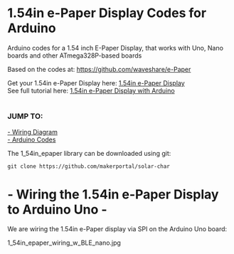 # 1.54in e-Paper Display Codes for Arduino
Arduino codes for a 1.54 inch E-Paper Display, that works with Uno, Nano boards and other ATmega328P-based boards

Based on the codes at: https://github.com/waveshare/e-Paper

Get your 1.54in e-Paper Display here: [1.54in e-Paper Display](https://makersportal.com/shop/solar-panel-datalogger-kit-for-arduino) <br>
See full tutorial here: [1.54in e-Paper Display with Arduino](https://makersportal.com/blog/solar-panel-characterization-and-experiments-with-arduino) <br>

# 
### JUMP TO:
<a href="#wiring">- Wiring Diagram</a><br>
<a href="#arduino">- Arduino Codes</a><br>

The 1_54in_epaper library can be downloaded using git:

    git clone https://github.com/makerportal/solar-char

<a id="wiring"></a>
# - Wiring the 1.54in e-Paper Display to Arduino Uno -
We are wiring the 1.54in e-Paper display via SPI on the Arduino Uno board:

1_54in_epaper_wiring_w_BLE_nano.jpg
